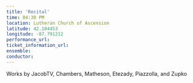 ```yaml
---
title: 'Recital'
time: 04:30 PM
location: Lutheran Church of Ascension
latitude: 42.104453
longitude: -87.791212
performance_url: 
ticket_information_url: 
ensemble: 
conductor: 
---
```

Works by JacobTV, Chambers, Matheson, Etezady, Piazzolla, and Zupko